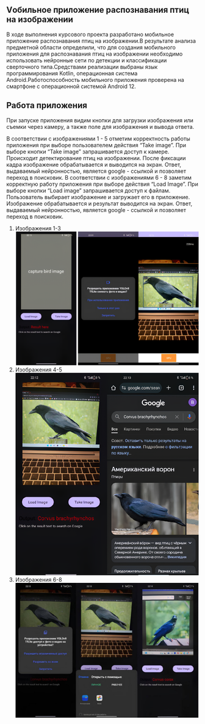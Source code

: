 ## Vобильное приложение распознавания птиц на изображении 
В ходе выполнения курсового проекта разработано мобильное
приложение распознавания птиц на изображении.В результате анализа предметной области определили, что для
создания мобильного приложения для распознавания птиц на
изображении необходимо использовать нейронные сети по детекции и
классификации сверточного типа.Средствами реализации выбраны язык программирования Kotlin,
операционная система Android.Работоспособность мобильного приложения проверена на
смартфоне с операционной системой Android 12.

## Работа приложения
При запуске приложения видим кнопки для загрузки изображения или съемки
через камеру, а также поле для изображения и вывода ответа.

В соответствии с изображениями 1 - 5 отметим корректность работы
приложения при выборе пользователем действия “Take image”. При выборе
кнопки “Take image” запрашивается доступ к камере. Происходит
детектирование птиц на изображении. После фиксации кадра
изображение обрабатывается и выводится на экран. Ответ, выдаваемый
нейронностью, является google - ссылкой и позволяет переход в
поисковик.
В соответствии с изображениями 6 - 8 заметим корректную работу
приложения при выборе действия “Load Image”. При выборе кнопки
“Load image” запрашивается доступ к файлам. Пользователь выбирает
изображение и загружает его в приложение. Изображение обрабатывается
и результат выводится на экран. Ответ, выдаваемый нейронностью,
является google - ссылкой и позволяет переход в поисковик.

1. Изображения 1-3
![](images/1.png)
2. Изображения 4-5
![](images/2.png)
3. Изображения 6-8 
![](images/3.jpg)
